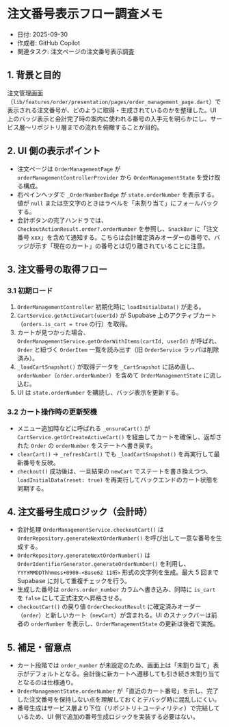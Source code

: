 # 注文番号表示フロー調査メモ

- 日付: 2025-09-30
- 作成者: GitHub Copilot
- 関連タスク: 注文ページの注文番号表示調査

## 1. 背景と目的

注文管理画面（`lib/features/order/presentation/pages/order_management_page.dart`）で表示される注文番号が、どのように取得・生成されているのかを整理した。UI 上のバッジ表示と会計完了時の案内に使われる番号の入手元を明らかにし、サービス層〜リポジトリ層までの流れを俯瞰することが目的。

## 2. UI 側の表示ポイント

- 注文ページは `OrderManagementPage` が `orderManagementControllerProvider` から `OrderManagementState` を受け取る構成。
- 右ペインヘッダで `_OrderNumberBadge` が `state.orderNumber` を表示する。値が `null` または空文字のときはラベルを「未割り当て」にフォールバックする。
- 会計ボタンの完了ハンドラでは、`CheckoutActionResult.order?.orderNumber` を参照し、`SnackBar` に「注文番号 xxx」を含めて通知する。こちらは会計確定済みオーダーの番号で、バッジが示す「現在のカート」の番号とは切り離されていることに注意。

## 3. 注文番号の取得フロー

### 3.1 初期ロード

1. `OrderManagementController` 初期化時に `loadInitialData()` が走る。
2. `CartService.getActiveCart(userId)` が Supabase 上のアクティブカート（`orders.is_cart = true` の行）を取得。
3. カートが見つかった場合、`OrderManagementService.getOrderWithItems(cartId, userId)` が呼ばれ、`Order` と紐づく `OrderItem` 一覧を読み出す（旧 `OrderService` ラッパは削除済み）。
4. `_loadCartSnapshot()` が取得データを `_CartSnapshot` に詰め直し、`orderNumber`（`order.orderNumber`）を含めて `OrderManagementState` に流し込む。
5. UI は `state.orderNumber` を購読し、バッジ表示を更新する。

### 3.2 カート操作時の更新契機

- メニュー追加時などに呼ばれる `_ensureCart()` が `CartService.getOrCreateActiveCart()` を経由してカートを確保し、返却された `Order` の `orderNumber` をステートへ書き戻す。
- `clearCart()` → `_refreshCart()` でも `_loadCartSnapshot()` を再実行して最新番号を反映。
- `checkout()` 成功後は、一旦結果の `newCart` でステートを書き換えつつ、`loadInitialData(reset: true)` を再実行してバックエンドのカート状態を同期する。

## 4. 注文番号生成ロジック（会計時）

- 会計処理 `OrderManagementService.checkoutCart()` は `OrderRepository.generateNextOrderNumber()` を呼び出して一意な番号を生成する。
- `OrderRepository.generateNextOrderNumber()` は `OrderIdentifierGenerator.generateOrderNumber()` を利用し、`YYYYMMDDThhmmss+0900-<Base62 11桁>` 形式の文字列を生成。最大 5 回まで Supabase に対して重複チェックを行う。
- 生成した番号は `orders.order_number` カラムへ書き込み、同時に `is_cart` を `false` にして正式注文へ昇格させる。
- `checkoutCart()` の戻り値 `OrderCheckoutResult` に確定済みオーダー（`order`）と新しいカート（`newCart`）が含まれる。UI のスナックバーは前者の `orderNumber` を表示し、`OrderManagementState` の更新は後者で実施。

## 5. 補足・留意点

- カート段階では `order_number` が未設定のため、画面上は「未割り当て」表示がデフォルトとなる。会計後に新カートへ遷移しても引き続き未割り当てとなるのは仕様通り。
- `OrderManagementState.orderNumber` が「直近のカート番号」を示し、完了した注文番号を保持しない点を理解しておくとデバッグ時に混乱しにくい。
- 番号生成はサービス層より下位（リポジトリ＋ユーティリティ）で完結しているため、UI 側で追加の番号生成ロジックを実装する必要はない。
